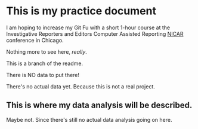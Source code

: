 # This is my practice document
I am hoping to increase my Git Fu with a short 1-hour course at the Investigative Reporters and Editors Computer Assisted Reporting [NICAR](http://ire.org) conference in Chicago.

Nothing more to see here, _really_. 

This is a branch of the readme.

There is NO data to put there!

There's no actual data yet. Because this is not a real project.

## This is where my data analysis will be described.

Maybe not. Since there's still no actual data analysis going on here.
